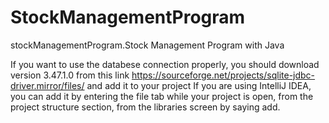 # StockManagementProgram
stockManagementProgram.Stock Management Program with Java

If you want to use the databese connection properly, you should download version 3.47.1.0 from this link https://sourceforge.net/projects/sqlite-jdbc-driver.mirror/files/ and add it to your project
If you are using IntelliJ IDEA, you can add it by entering the file tab while your project is open, from the project structure section, from the libraries screen by saying add.
